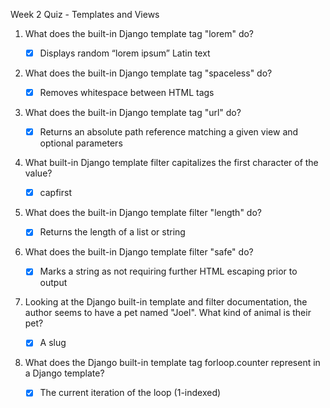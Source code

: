 Week 2 Quiz - Templates and Views

1. What does the built-in Django template tag "lorem" do?

    - [x] Displays random “lorem ipsum” Latin text

2. What does the built-in Django template tag "spaceless" do?

    - [x] Removes whitespace between HTML tags
    
3. What does the built-in Django template tag "url" do?

    - [x] Returns an absolute path reference matching a given view and optional parameters

4. What built-in Django template filter capitalizes the first character of the value?

    - [x] capfirst

5. What does the built-in Django template filter "length" do?

    - [x] Returns the length of a list or string

6. What does the built-in Django template filter "safe" do?

    - [x] Marks a string as not requiring further HTML escaping prior to output

7. Looking at the Django built-in template and filter documentation, the author seems to have a pet named "Joel". What kind of animal is their pet?

    - [x] A slug
    
8. What does the Django built-in template tag forloop.counter represent in a Django template?

    - [x] The current iteration of the loop (1-indexed)
